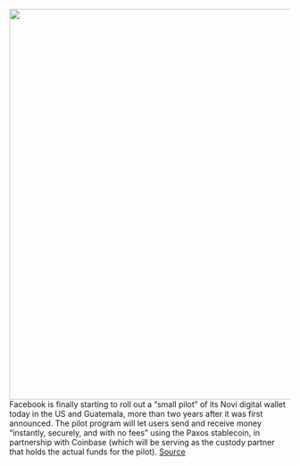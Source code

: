 <img src='https://cdn.vox-cdn.com/thumbor/UyVc0gbddpE2ZQguTn9qE08Fqrc=/0x0:1536x865/1200x800/filters:focal(646x311:890x555)/cdn.vox-cdn.com/uploads/chorus_image/image/70015385/NoviWordmark.0.png' width='700px' /><br/>
Facebook is finally starting to roll out a “small pilot” of its Novi digital wallet today in the US and Guatemala, more than two years after it was first announced. The pilot program will let users send and receive money “instantly, securely, and with no fees” using the Paxos stablecoin, in partnership with Coinbase (which will be serving as the custody partner that holds the actual funds for the pilot).
<a href='https://www.theverge.com/2021/10/19/22734487/facebook-novi-digital-wallet-pilot-program-payments-diem-cryptocurrency'> Source <a/>
